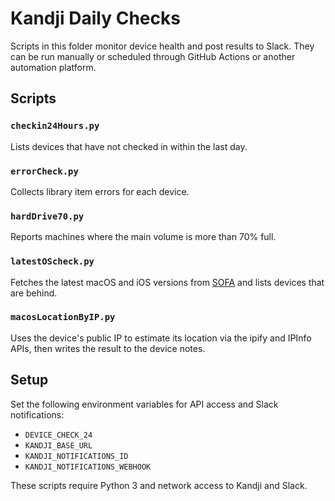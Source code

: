 # Kandji Daily Checks

Scripts in this folder monitor device health and post results to Slack. They can be run manually or scheduled through GitHub Actions or another automation platform.

## Scripts

### `checkin24Hours.py`
Lists devices that have not checked in within the last day.

### `errorCheck.py`
Collects library item errors for each device.

### `hardDrive70.py`
Reports machines where the main volume is more than 70% full.

### `latestOScheck.py`
Fetches the latest macOS and iOS versions from [SOFA](https://sofa.macadmins.io/) and lists devices that are behind.

### `macosLocationByIP.py`
Uses the device's public IP to estimate its location via the ipify and IPInfo APIs, then writes the result to the device notes.

## Setup

Set the following environment variables for API access and Slack notifications:

- `DEVICE_CHECK_24`
- `KANDJI_BASE_URL`
- `KANDJI_NOTIFICATIONS_ID`
- `KANDJI_NOTIFICATIONS_WEBHOOK`

These scripts require Python 3 and network access to Kandji and Slack.
